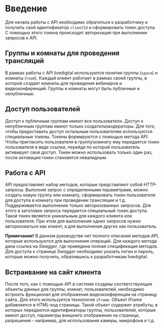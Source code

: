 # Введение

Для начала работы с API необходимо обратиться к разработчику и получить свой идентификатор `clientId` и сформировать токен доступа. С помощью этого токена происходит авторизация при выполнении запросов к API.

## Группы и комнаты для проведения трансляций 

В рамках работы с API livedigital используются понятия группы (`space`) и комнаты (`room`). Каждый клиент работает в рамках своей группы, в которой создает комнаты для проведения вебинаров и видеоконференций. Группы и комнаты могут быть публичные и непубличные. 

## Доступ пользователей

Доступ к публичным группам имеют все пользователи. Доступ к непубличным группам имеют только создатель\модераторы. Для того, чтобы предоставить доступ остальным пользователям используются специальные токены. Токены формируются с помощью метода API. Чтобы пригласить пользователя в группу\комнату ему передается токен пользователя в виде ссылки, перейдя по которой пользователь активирует свой доступ. Токен можно использовать только один раз, после активации токен становится невалидным.

## Работа с API

API предоставляет набор методов, которые представляют собой HTTP-запросы. Выполняя запрос с определенными параметрами, можно создать новую группу или комнату, сформировать токен пользователя для доступа в комнату при проведении трансляции и т.д. Поддерживается выполнение только авторизованных запросов. Для этого в заголовке запроса передается специальный токен доступа. Такой токен является уникальным для каждого клиента или пользователя. При этом для выполнения одних запросов нужно авторизоваться как клиент, а для выполнения других как пользователь.

**Примечание!** В данном руководстве нет полного описания методов API, которые используются для выполнения операций. Для каждого метода дана ссылка на *Swagger*, где приведена полная спецификация методов. Для доступа к странице *Swagger* необходимо указать логин и пароль, которые можно получить, обратившись к разработчикам livedigital.

## Встраивание на сайт клиента

После того, как с помощью API в системе созданы соответствующие объекты данных для группы, комнат, пользователей, необходимо встроить функционал для отображения видеоконференции на страницу сайта. Для этого используется технология `iFrame`. Объект iFrame добавляется в HTML-код страницы. Такой объект содержит атрибуты, в которых передаются идентификаторы группы, пользователей, которые имеют доступ, параметры внешнего отображения на странице, разрешения - например, для использования камеры, микрофона и т.д.
